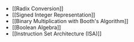  - [[Radix Conversion]]
 - [[Signed Integer Representation]]
 - [[Binary Multiplication with Booth's Algorithm]]
 - [[Boolean Algebra]]
 - [[Instruction Set Architecture (ISA)]]
